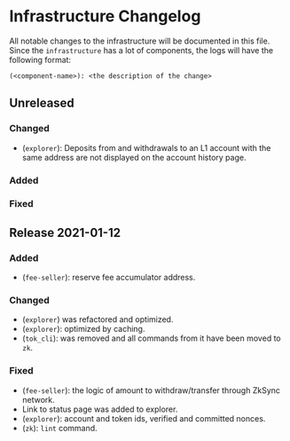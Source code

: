 # Infrastructure Changelog

All notable changes to the infrastructure will be documented in this file. Since the `infrastructure` has a lot of
components, the logs will have the following format:

```
(<component-name>): <the description of the change>
```

## Unreleased

### Changed

- (`explorer`): Deposits from and withdrawals to an L1 account with the same address are not displayed on the account
  history page.

### Added

### Fixed

## Release 2021-01-12

### Added

- (`fee-seller`): reserve fee accumulator address.

### Changed

- (`explorer`) was refactored and optimized.
- (`explorer`): optimized by caching.
- (`tok_cli`): was removed and all commands from it have been moved to `zk`.

### Fixed

- (`fee-seller`): the logic of amount to withdraw/transfer through ZkSync network.
- Link to status page was added to explorer.
- (`explorer`): account and token ids, verified and committed nonces.
- (`zk`): `lint` command.
